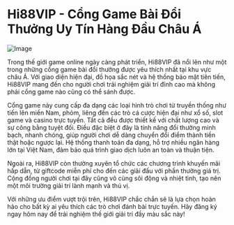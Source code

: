 # Hi88VIP - Cổng Game Bài Đổi Thưởng Uy Tín Hàng Đầu Châu Á

![Image](https://github.com/user-attachments/assets/bd51ea9f-0666-407b-a7a7-98ead6de688c)

Trong thế giới game online ngày càng phát triển, Hi88VIP đã nổi lên như một trong những cổng game bài đổi thưởng được yêu thích nhất tại khu vực châu Á. Với giao diện hiện đại, đồ họa sắc nét và hệ thống bảo mật tiên tiến, Hi88VIP mang đến cho người chơi trải nghiệm giải trí đỉnh cao mà không phải cổng game nào cũng có thể sánh được.

Cổng game này cung cấp đa dạng các loại hình trò chơi từ truyền thống như tiến lên miền Nam, phỏm, liêng đến các trò cá cược hiện đại như xổ số, slot game và casino trực tuyến. Tất cả đều được thiết kế với chất lượng cao và sự công bằng tuyệt đối. Điều đặc biệt ở đây là tính năng đổi thưởng minh bạch, nhanh chóng, giúp người chơi dễ dàng chuyển đổi điểm thành tiền thật hoặc ngược lại. Hệ thống thanh toán đa dạng, hỗ trợ nhiều ngân hàng lớn tại Việt Nam, đảm bảo quá trình giao dịch luôn an toàn và thuận tiện.

Ngoài ra, Hi88VIP còn thường xuyên tổ chức các chương trình khuyến mãi hấp dẫn, từ giftcode miễn phí cho đến các giải đấu với phần thưởng giá trị. Cộng đồng người chơi tại đây cũng vô cùng sôi động và nhiệt tình, tạo nên một môi trường giải trí lành mạnh và thú vị.

Với những ưu điểm vượt trội trên, Hi88VIP chắc chắn sẽ là lựa chọn hoàn hảo cho bất kỳ ai yêu thích các trò chơi đánh bài trực tuyến. Hãy đăng ký ngay hôm nay để trải nghiệm thế giới giải trí đầy màu sắc này!